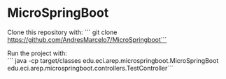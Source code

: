 # MicroSpringBoot

Clone this repository with:
´´´ git clone https://github.com/AndresMarcelo7/MicroSpringboot´´´

Run the project with:  
´´´ java -cp target/classes edu.eci.arep.microspringboot.MicroSpringBoot edu.eci.arep.microspringboot.controllers.TestController´´´

